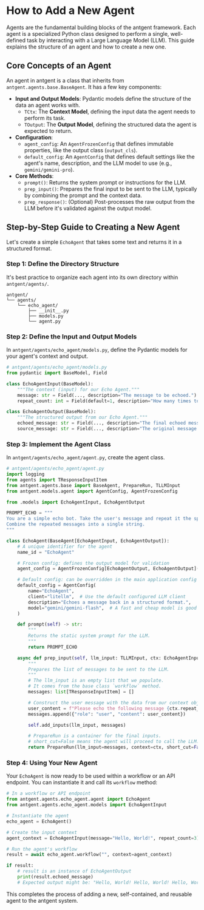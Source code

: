 # How to Add a New Agent

Agents are the fundamental building blocks of the antgent framework. Each agent is a specialized Python class designed to perform a single, well-defined task by interacting with a Large Language Model (LLM). This guide explains the structure of an agent and how to create a new one.

## Core Concepts of an Agent

An agent in antgent is a class that inherits from `antgent.agents.base.BaseAgent`. It has a few key components:

-   **Input and Output Models**: Pydantic models define the structure of the data an agent works with.
    -   `TCtx`: The **Context Model**, defining the input data the agent needs to perform its task.
    -   `TOutput`: The **Output Model**, defining the structured data the agent is expected to return.
-   **Configuration**:
    -   `agent_config`: An `AgentFrozenConfig` that defines immutable properties, like the output class (`output_cls`).
    -   `default_config`: An `AgentConfig` that defines default settings like the agent's name, description, and the LLM model to use (e.g., `gemini/gemini-pro`).
-   **Core Methods**:
    -   `prompt()`: Returns the system prompt or instructions for the LLM.
    -   `prep_input()`: Prepares the final input to be sent to the LLM, typically by combining the prompt and the context data.
    -   `prep_response()`: (Optional) Post-processes the raw output from the LLM before it's validated against the output model.

## Step-by-Step Guide to Creating a New Agent

Let's create a simple `EchoAgent` that takes some text and returns it in a structured format.

### Step 1: Define the Directory Structure

It's best practice to organize each agent into its own directory within `antgent/agents/`.

```
antgent/
└── agents/
    └── echo_agent/
        ├── __init__.py
        ├── models.py
        └── agent.py
```

### Step 2: Define the Input and Output Models

In `antgent/agents/echo_agent/models.py`, define the Pydantic models for your agent's context and output.

```python
# antgent/agents/echo_agent/models.py
from pydantic import BaseModel, Field

class EchoAgentInput(BaseModel):
    """The context (input) for our Echo Agent."""
    message: str = Field(..., description="The message to be echoed.")
    repeat_count: int = Field(default=1, description="How many times to repeat the message.")

class EchoAgentOutput(BaseModel):
    """The structured output from our Echo Agent."""
    echoed_message: str = Field(..., description="The final echoed message.")
    source_message: str = Field(..., description="The original message received.")
```

### Step 3: Implement the Agent Class

In `antgent/agents/echo_agent/agent.py`, create the agent class.

```python
# antgent/agents/echo_agent/agent.py
import logging
from agents import TResponseInputItem
from antgent.agents.base import BaseAgent, PrepareRun, TLLMInput
from antgent.models.agent import AgentConfig, AgentFrozenConfig

from .models import EchoAgentInput, EchoAgentOutput

PROMPT_ECHO = """
You are a simple echo bot. Take the user's message and repeat it the specified number of times.
Combine the repeated messages into a single string.
"""

class EchoAgent(BaseAgent[EchoAgentInput, EchoAgentOutput]):
    # A unique identifier for the agent
    name_id = "EchoAgent"

    # Frozen config: defines the output model for validation
    agent_config = AgentFrozenConfig[EchoAgentOutput, EchoAgentOutput](output_cls=EchoAgentOutput, structured=True)

    # Default config: can be overridden in the main application config
    default_config = AgentConfig(
        name="EchoAgent",
        client="litellm",  # Use the default configured LLM client
        description="Echoes a message back in a structured format.",
        model="gemini/gemini-flash",  # A fast and cheap model is good for simple tasks
    )

    def prompt(self) -> str:
        """
        Returns the static system prompt for the LLM.
        """
        return PROMPT_ECHO

    async def prep_input(self, llm_input: TLLMInput, ctx: EchoAgentInput) -> PrepareRun[EchoAgentInput]:
        """
        Prepares the list of messages to be sent to the LLM.
        """
        # The llm_input is an empty list that we populate.
        # It comes from the base class `workflow` method.
        messages: list[TResponseInputItem] = []

        # Construct the user message with the data from our context object
        user_content = f"Please echo the following message {ctx.repeat_count} times: '{ctx.message}'"
        messages.append({"role": "user", "content": user_content})

        self.add_inputs(llm_input, messages)

        # PrepareRun is a container for the final inputs.
        # short_cut=False means the agent will proceed to call the LLM.
        return PrepareRun(llm_input=messages, context=ctx, short_cut=False)

```

### Step 4: Using Your New Agent

Your `EchoAgent` is now ready to be used within a workflow or an API endpoint. You can instantiate it and call its `workflow` method:

```python
# In a workflow or API endpoint
from antgent.agents.echo_agent.agent import EchoAgent
from antgent.agents.echo_agent.models import EchoAgentInput

# Instantiate the agent
echo_agent = EchoAgent()

# Create the input context
agent_context = EchoAgentInput(message="Hello, World!", repeat_count=3)

# Run the agent's workflow
result = await echo_agent.workflow("", context=agent_context)

if result:
    # result is an instance of EchoAgentOutput
    print(result.echoed_message)
    # Expected output might be: "Hello, World! Hello, World! Hello, World!"
```

This completes the process of adding a new, self-contained, and reusable agent to the antgent system.
